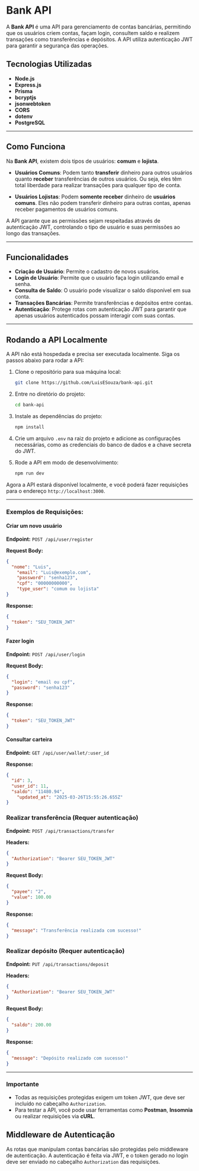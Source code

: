 # Bank API

A **Bank API** é uma API para gerenciamento de contas bancárias, permitindo que os usuários criem contas, façam login, consultem saldo e realizem transações como transferências e depósitos. A API utiliza autenticação JWT para garantir a segurança das operações.

## Tecnologias Utilizadas

- **Node.js**
- **Express.js**
- **Prisma**
- **bcryptjs**
- **jsonwebtoken**
- **CORS**
- **dotenv**
- **PostgreSQL**

---

## Como Funciona

Na **Bank API**, existem dois tipos de usuários: **comum** e **lojista**. 

- **Usuários Comuns**: Podem tanto **transferir** dinheiro para outros usuários quanto **receber** transferências de outros usuários. Ou seja, eles têm total liberdade para realizar transações para qualquer tipo de conta.

- **Usuários Lojistas**: Podem **somente receber** dinheiro de **usuários comuns**. Eles não podem transferir dinheiro para outras contas, apenas receber pagamentos de usuários comuns.

A API garante que as permissões sejam respeitadas através de autenticação JWT, controlando o tipo de usuário e suas permissões ao longo das transações.

---

## Funcionalidades

- **Criação de Usuário**: Permite o cadastro de novos usuários.
- **Login de Usuário**: Permite que o usuário faça login utilizando email e senha.
- **Consulta de Saldo**: O usuário pode visualizar o saldo disponível em sua conta.
- **Transações Bancárias**: Permite transferências e depósitos entre contas.
- **Autenticação**: Protege rotas com autenticação JWT para garantir que apenas usuários autenticados possam interagir com suas contas.

---

## Rodando a API Localmente

A API não está hospedada e precisa ser executada localmente. Siga os passos abaixo para rodar a API:

1. Clone o repositório para sua máquina local:
    ```bash
    git clone https://github.com/LuisESouza/bank-api.git
    ```

2. Entre no diretório do projeto:
    ```bash
    cd bank-api
    ```

3. Instale as dependências do projeto:
    ```bash
    npm install
    ```

4. Crie um arquivo `.env` na raiz do projeto e adicione as configurações necessárias, como as credenciais do banco de dados e a chave secreta do JWT.

5. Rode a API em modo de desenvolvimento:
    ```bash
    npm run dev
    ```

Agora a API estará disponível localmente, e você poderá fazer requisições para o endereço `http://localhost:3000`.

---

### Exemplos de Requisições:

#### Criar um novo usuário

**Endpoint:** `POST /api/user/register`

**Request Body:**
```json
{
  "nome": "Luis",
	"email": "Luis@exemplo.com",
	"password": "senha123",
	"cpf": "00000000000",
	"type_user": "comum ou lojista"
}
```

**Response:**
```json
{
  "token": "SEU_TOKEN_JWT"
}
```

#### Fazer login

**Endpoint:** `POST /api/user/login`

**Request Body:**
```json
{
  "login": "email ou cpf",
  "password": "senha123"
}
```

**Response:**
```json
{
  "token": "SEU_TOKEN_JWT"
}
```

#### Consultar carteira

**Endpoint:** `GET /api/user/wallet/:user_id`

**Response:**
```json
{
  "id": 3,
  "user_id": 11,
  "saldo": "11480.94",
	"updated_at": "2025-03-26T15:55:26.655Z"
}
```

### Realizar transferência (Requer autenticação)

**Endpoint:** `POST /api/transactions/transfer`

**Headers:**
```json
{
  "Authorization": "Bearer SEU_TOKEN_JWT"
}
```

**Request Body:**
```json
{
  "payee": "2",
  "value": 100.00
}
```

**Response:**
```json
{
  "message": "Transferência realizada com sucesso!"
}
```

### Realizar depósito (Requer autenticação)

**Endpoint:** `PUT /api/transactions/deposit`

**Headers:**
```json
{
  "Authorization": "Bearer SEU_TOKEN_JWT"
}
```

**Request Body:**
```json
{
  "saldo": 200.00
}
```

**Response:**
```json
{
  "message": "Depósito realizado com sucesso!"
}
```

---

### Importante
- Todas as requisições protegidas exigem um token JWT, que deve ser incluído no cabeçalho `Authorization`.
- Para testar a API, você pode usar ferramentas como **Postman**, **Insomnia** ou realizar requisições via **cURL**.

## Middleware de Autenticação

As rotas que manipulam contas bancárias são protegidas pelo middleware de autenticação. A autenticação é feita via JWT, e o token gerado no login deve ser enviado no cabeçalho `Authorization` das requisições.
